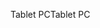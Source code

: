<span data-ttu-id="f8f93-101">Tablet PC</span><span class="sxs-lookup"><span data-stu-id="f8f93-101">Tablet PC</span></span>